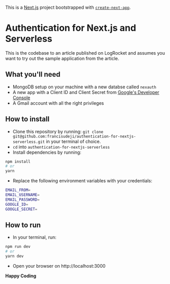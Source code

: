 This is a [Next.js](https://nextjs.org/) project bootstrapped with [`create-next-app`](https://github.com/zeit/next.js/tree/canary/packages/create-next-app).

# Authentication for Next.js and Serverless

This is the codebase to an article published on LogRocket and assumes you want to try out the sample application from the article.

## What you'll need

- MongoDB setup on your machine with a new databse called `nexauth`
- A new app with a Client ID and Client Secret from [Google's Developer Console](https://console.developers.google.com/)
- A Gmail account with all the right privileges

## How to install

- Clone this repository by running: `git clone git@github.com:francisudeji/authentication-for-nextjs-serverless.git` in your terminal of choice.
- `cd` into `authentication-for-nextjs-serverless`
- Install dependencies by running:

```bash
npm install
# or
yarn
```

- Replace the following environment variables with your credentials:

```bash
EMAIL_FROM=
EMAIL_USERNAME=
EMAIL_PASSWORD=
GOOGLE_ID=
GOOGLE_SECRET=
```

## How to run

- In your terminal, run:

```bash
npm run dev
# or
yarn dev
```

- Open your browser on http://localhost:3000

**Happy Coding**
